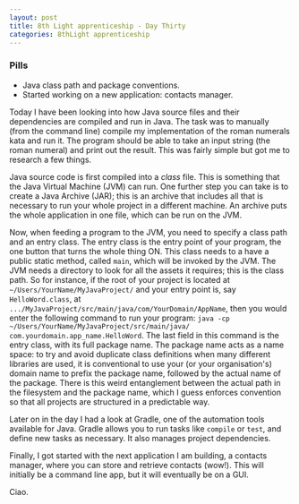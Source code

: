 ```yaml
---
layout: post
title: 8th Light apprenticeship - Day Thirty
categories: 8thLight apprenticeship
---
```


### Pills
- Java class path and package conventions.
- Started working on a new application: contacts manager.

Today I have been looking into how Java source files and their dependencies are
compiled and run in Java. The task was to manually (from the command line) compile
my implementation of the roman numerals kata and run it. The program should be
able to take an input string (the roman numeral) and print out the result.
This was fairly simple but got me to research a few things.

Java source code is first compiled into a _class_ file. This is something that the
Java Virtual Machine (JVM) can run. One further step you can take is to create
a Java Archive (JAR); this is an archive that includes all that is necessary to run
your whole project in a different machine. An archive puts the whole application
in one file, which can be run on the JVM.

Now, when feeding a program to the JVM, you need to specify a class path and an
entry class. The entry class is the entry point of your program, the one button
that turns the whole thing ON. This class needs to a have a public static method,
called `main`, which will be invoked by the JVM. The JVM needs a directory to
look for all the assets it requires; this is the class path. So for instance, if
the root of your project is located at `~/Users/YourName/MyJavaProject/`
and your entry point is, say `HelloWord.class`, at
`.../MyJavaProject/src/main/java/com/YourDomain/AppName`, then you would enter the following command to
run your program: `java -cp ~/Users/YourName/MyJavaProject/src/main/java/ com.yourdomain.app_name.HelloWord`.
The last field in this command is the entry class, with its full package name.
The package name acts as a name space: to try and avoid duplicate class definitions
when many different libraries are used, it is conventional to use your (or your organisation's)
domain name to prefix the package name, followed by the actual name of the
package. There is this weird entanglement between the actual path in the filesystem
and the package name, which I guess enforces convention so that all projects are
structured in a predictable way.

Later on in the day I had a look at Gradle, one of the automation tools available
for Java. Gradle allows you to run tasks like `compile` or `test`, and define new
tasks as necessary. It also manages project dependencies.

Finally, I got started with the next application I am building, a contacts manager,
where you can store and retrieve contacts (wow!). This will initially be a command line
app, but it will eventually be on a GUI.

Ciao.
